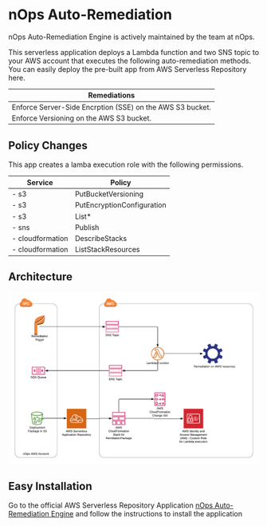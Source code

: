 
# nOps Auto-Remediation

nOps Auto-Remediation Engine is actively maintained by the team at nOps.

This serverless application deploys a Lambda function and two SNS topic to your AWS account that executes the following auto-remediation methods. You can easily deploy the pre-built app from AWS Serverless Repository here.


| Remediations                                                    |
|---------------------------                                      |
|Enforce Server-Side Encrption (SSE) on the AWS S3 bucket.        |
|Enforce Versioning on the AWS S3 bucket.                         |




## Policy Changes
This app creates a lamba execution role with the following permissions. 

| Service    | Policy                     |
|------------|----------------------------|
| - s3       | PutBucketVersioning        |
| - s3       | PutEncryptionConfiguration |
| - s3       | List*                         |
| - sns      | Publish                    |
| - cloudformation      | DescribeStacks  |
| - cloudformation      | ListStackResources |


## Architecture 
![nOps Auto Remediation](https://raw.githubusercontent.com/nOpsio/remediationengine/master/img/serverlessrepo%20-internal.png)


##  Easy Installation
 Go to the official AWS Serverless Repository Application [nOps Auto-Remediation Engine](https://serverlessrepo.aws.amazon.com/applications/)  and follow the instructions to install the application

